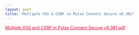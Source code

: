 ```yaml
---
layout: post
title: "Multiple XSS & CSRF in Pulse Connect Secure v8.3R1"
---
```


<a href="/Multiple XSS and CSRF in Pulse Connect Secure v8.3R1.pdf" rel="noopener noreferrer" style="color:#DC0739;">Multiple XSS and CSRF in Pulse Connect Secure v8.3R1.pdf</a>

